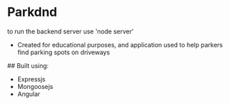 # Parkdnd
to run the backend server use 'node server'
<ul>
<li>Created for educational purposes, and application used to help parkers find parking spots on driveways</li>
</ul>
## Built using:
<ul>
<li>Expressjs</li>
<li>Mongoosejs</li>
<li>Angular</li>
</ul>
